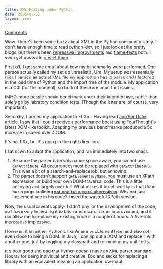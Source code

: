 ```yaml
---
title: XML Porting under Python
date: 2005-02-02
layout: post
---
```


[Comments](http://www.artima.com/forums/flat.jsp?forum=122&thread=91831)

Wow. There's been some buzz about XML in the Python community lately. I
don't have enough time to read python-dev, so I just look at the pretty
blogs, but there's been [impressive improvements][1] and [flame-fests][2]
both. I even got quoted in [one of them][3].

First off, I got some email about how my benchmarks were performed. One person
actually called my set up unrealistic. Um. My setup *was* essentially real.  I
parsed an actual XML file my application has to parse *and* I factored in the
load time of Python and the import time of the module. My application is a CGI
(for the moment), so both of these are important issues.

IMHO, more people should benchmark under their intended use, rather than
*solely* go by labratory condition tests. (Though the latter are, of course,
very important).

Secondly, I ported my application to Ft.Xml. Having read [another Uche
article][2], I saw that I could receive a performance boost using
FourThought's latest DOM-like toolkit. Adapting my previous benchmarks
produced a 5x increase in speed over 4DOM.

It's not 90x, but it's going in the right direction.

I sat down to adapt the application, and ran immediately into two snags.

1. Because the parser is *terribly* name-space aware, you cannot use
   <code>getAttribute</code>. All occurrances must be replaced with
   <code>getAttributeNS</code>. This was a bit of a search-and-replace job, but
   annoying. <br />
2. The parser doesn't support <code>getElementsByName</code>, you must use an
   XPath expression, or build your own DOM-traversal code. This is a little
   annoying and largely over-kill. What makes it bullet-worthy is that
   Uche has a page outlining [not one but several alternatives][4]. Why not
   just implement one in his code? I used the wasteful XPath version.

Now, the usual caveats apply- I didn't pay for the development of the code,
so I have only limited right to bitch and moan. It is an improvement, and it
did allow me to replace my existing code in a couple of hours. A five-fold
increase *is* impressive.

However, it is neither Pythonic like Amara or cElementTree, and also not even
close to being a DOM. In Java, I can rip out a DOM and replace it with another
one, just by toggling my classpath and re-running my unit-tests.

It's both good and bad that Python doesn't have an XML parser standard. Hooray
for being individual and creative. Boo and sucks for replacing a library with
an equivalent meaning an application overhaul.

[1]: http://effbot.org/zone/celementtree.htm
[2]: http://www.oreillynet.com/cs/user/view/wlg/6291
[3]: http://online.effbot.org/2005_01_01_archive.htm#20050125
[4]: http://uche.ogbuji.net/tech/akara/nodes/2004-06-19/get-elements
